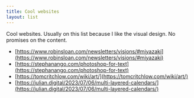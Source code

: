 ```yaml
---
title: Cool websites
layout: list
---
```

Cool websites. Usually on this list because I like the visual design. No promises on the content.

- [https://www.robinsloan.com/newsletters/visions/#miyazaki](https://www.robinsloan.com/newsletters/visions/#miyazaki)
- [https://stephanango.com/photoshop-for-text](https://stephanango.com/photoshop-for-text)
- [https://tomcritchlow.com/wiki/art/](https://tomcritchlow.com/wiki/art/)
- [https://julian.digital/2023/07/06/multi-layered-calendars/](https://julian.digital/2023/07/06/multi-layered-calendars/)